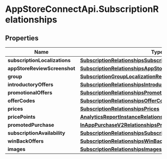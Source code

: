 # AppStoreConnectApi.SubscriptionRelationships

## Properties

Name | Type | Description | Notes
------------ | ------------- | ------------- | -------------
**subscriptionLocalizations** | [**SubscriptionRelationshipsSubscriptionLocalizations**](SubscriptionRelationshipsSubscriptionLocalizations.md) |  | [optional] 
**appStoreReviewScreenshot** | [**SubscriptionRelationshipsAppStoreReviewScreenshot**](SubscriptionRelationshipsAppStoreReviewScreenshot.md) |  | [optional] 
**group** | [**SubscriptionGroupLocalizationRelationshipsSubscriptionGroup**](SubscriptionGroupLocalizationRelationshipsSubscriptionGroup.md) |  | [optional] 
**introductoryOffers** | [**SubscriptionRelationshipsIntroductoryOffers**](SubscriptionRelationshipsIntroductoryOffers.md) |  | [optional] 
**promotionalOffers** | [**SubscriptionRelationshipsPromotionalOffers**](SubscriptionRelationshipsPromotionalOffers.md) |  | [optional] 
**offerCodes** | [**SubscriptionRelationshipsOfferCodes**](SubscriptionRelationshipsOfferCodes.md) |  | [optional] 
**prices** | [**SubscriptionRelationshipsPrices**](SubscriptionRelationshipsPrices.md) |  | [optional] 
**pricePoints** | [**AnalyticsReportInstanceRelationshipsSegments**](AnalyticsReportInstanceRelationshipsSegments.md) |  | [optional] 
**promotedPurchase** | [**InAppPurchaseV2RelationshipsPromotedPurchase**](InAppPurchaseV2RelationshipsPromotedPurchase.md) |  | [optional] 
**subscriptionAvailability** | [**SubscriptionRelationshipsSubscriptionAvailability**](SubscriptionRelationshipsSubscriptionAvailability.md) |  | [optional] 
**winBackOffers** | [**SubscriptionRelationshipsWinBackOffers**](SubscriptionRelationshipsWinBackOffers.md) |  | [optional] 
**images** | [**SubscriptionRelationshipsImages**](SubscriptionRelationshipsImages.md) |  | [optional] 



